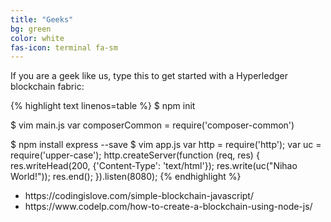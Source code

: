 ```yaml
---
title: "Geeks"
bg: green
color: white
fas-icon: terminal fa-sm
---
```

<div>
    <p>If you are a geek like us, type this to get started with a Hyperledger blockchain fabric:</p>
{% highlight text linenos=table %}
$ npm init

$ vim main.js
var composerCommon = require('composer-common')

$ npm install express --save
$ vim app.js
var http = require('http');
var uc = require('upper-case');
http.createServer(function (req, res) {
  res.writeHead(200, {'Content-Type': 'text/html'});
  res.write(uc("Nihao World!"));
  res.end();
}).listen(8080);
{% endhighlight %}
<ul>
<li>https://codingislove.com/simple-blockchain-javascript/</li>
<li>https://www.codelp.com/how-to-create-a-blockchain-using-node-js/</li>
</ul>
</div>
